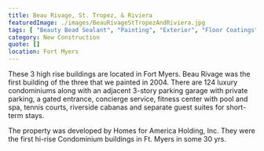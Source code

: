 ```yaml
---
title: Beau Rivage, St. Tropez, & Riviera
featuredImage: ./images/BeauRivageStTropezAndRiviera.jpg
tags: [ "Beauty Bead Sealant", "Painting", "Exterior", "Floor Coatings", "Bead Blasting", "Multi-Unit Residential", "Interior" ]
category: New Construction
quote: []
location: Fort Myers
---
```

These 3 high rise buildings are located in Fort Myers. Beau Rivage was the first
building of the three that we painted in 2004. There are 124 luxury condominiums
along with an adjacent 3-story parking garage with private parking, a gated
entrance, concierge service, fitness center with pool and spa, tennis courts,
riverside cabanas and separate guest suites for short-term stays.

The property was developed by Homes for America Holding, Inc. They were the
first hi-rise Condominium buildings in Ft. Myers in some 30 yrs.

